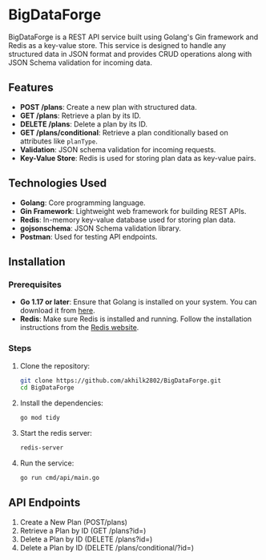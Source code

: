 # BigDataForge

BigDataForge is a REST API service built using Golang's Gin framework and Redis as a key-value store. This service is designed to handle any structured data in JSON format and provides CRUD operations along with JSON Schema validation for incoming data.

## Features

- **POST /plans**: Create a new plan with structured data.
- **GET /plans**: Retrieve a plan by its ID.
- **DELETE /plans**: Delete a plan by its ID.
- **GET /plans/conditional**: Retrieve a plan conditionally based on attributes like `planType`.
- **Validation**: JSON schema validation for incoming requests.
- **Key-Value Store**: Redis is used for storing plan data as key-value pairs.

## Technologies Used

- **Golang**: Core programming language.
- **Gin Framework**: Lightweight web framework for building REST APIs.
- **Redis**: In-memory key-value database used for storing plan data.
- **gojsonschema**: JSON Schema validation library.
- **Postman**: Used for testing API endpoints.

## Installation

### Prerequisites

- **Go 1.17 or later**: Ensure that Golang is installed on your system. You can download it from [here](https://golang.org/dl/).
- **Redis**: Make sure Redis is installed and running. Follow the installation instructions from the [Redis website](https://redis.io/download).

### Steps

1. Clone the repository:

   ```bash
   git clone https://github.com/akhilk2802/BigDataForge.git
   cd BigDataForge
   ```
2. Install the dependencies:
    
    ```bash
    go mod tidy
    ```

3.  Start the redis server:
    
    ```bash
    redis-server
    ```

4.  Run the service:
    
    ```bash
    go run cmd/api/main.go
    ```

## API Endpoints

1. Create a New Plan (POST/plans)
2. Retrieve a Plan by ID (GET /plans?id=<planId>)
3. Delete a Plan by ID (DELETE /plans?id=<planId>)
4. Delete a Plan by ID (DELETE /plans/conditional/?id=<planId>)